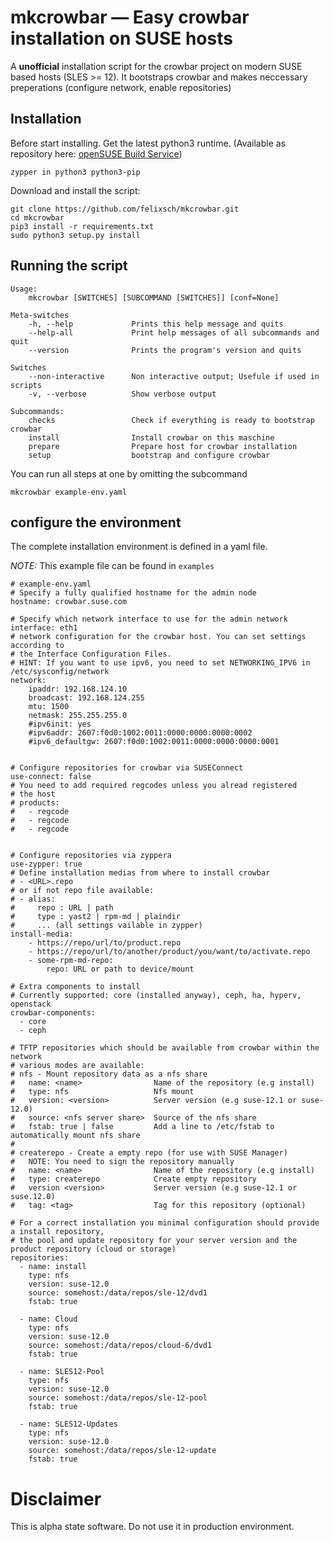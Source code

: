 # mkcrowbar — Easy crowbar installation on SUSE hosts
A __unofficial__ installation script for the crowbar project on modern SUSE based hosts (SLES >= 12).
It bootstraps crowbar and makes neccessary preperations (configure network, enable repositories)

## Installation
Before start installing. Get the latest python3 runtime. (Available as repository here: [openSUSE Build Service](http://download.opensuse.org/repositories/devel:/languages:/python3/))

    zypper in python3 python3-pip

Download and install the script:

    git clone https://github.com/felixsch/mkcrowbar.git
    cd mkcrowbar
    pip3 install -r requirements.txt
    sudo python3 setup.py install
    
## Running the script
```
Usage:
    mkcrowbar [SWITCHES] [SUBCOMMAND [SWITCHES]] [conf=None]

Meta-switches
    -h, --help             Prints this help message and quits
    --help-all             Print help messages of all subcommands and quit
    --version              Prints the program's version and quits

Switches
    --non-interactive      Non interactive output; Usefule if used in scripts
    -v, --verbose          Show verbose output

Subcommands:
    checks                 Check if everything is ready to bootstrap crowbar
    install                Install crowbar on this maschine
    prepare                Prepare host for crowbar installation
    setup                  bootstrap and configure crowbar
```
You can run all steps at one by omitting the subcommand

    mkcrowbar example-env.yaml



## configure the environment
The complete installation environment is defined in a yaml file.

_NOTE:_ This example file can be found in `examples`

```
# example-env.yaml
# Specify a fully qualified hostname for the admin node
hostname: crowbar.suse.com

# Specify which network interface to use for the admin network
interface: eth1
# network configuration for the crowbar host. You can set settings according to
# the Interface Configuration Files. 
# HINT: If you want to use ipv6, you need to set NETWORKING_IPV6 in /etc/sysconfig/network
network:
    ipaddr: 192.168.124.10                      
    broadcast: 192.168.124.255
    mtu: 1500
    netmask: 255.255.255.0
    #ipv6init: yes
    #ipv6addr: 2607:f0d0:1002:0011:0000:0000:0000:0002
    #ipv6_defaultgw: 2607:f0d0:1002:0011:0000:0000:0000:0001


# Configure repositories for crowbar via SUSEConnect
use-connect: false
# You need to add required regcodes unless you alread registered
# the host
# products:
#   - regcode
#   - regcode
#   - regcode


# Configure repositories via zyppera
use-zypper: true
# Define installation medias from where to install crowbar
# - <URL>.repo
# or if not repo file available:
# - alias:
#     repo : URL | path
#     type : yast2 | rpm-md | plaindir
#     ... (all settings vailable in zypper)
install-media:
    - https://repo/url/to/product.repo
    - https://repo/url/to/another/product/you/want/to/activate.repo
    - some-rpm-md-repo:
        repo: URL or path to device/mount
    
# Extra components to install
# Currently supported: core (installed anyway), ceph, ha, hyperv, openstack
crowbar-components:
  - core
  - ceph

# TFTP repositories which should be available from crowbar within the network
# various modes are available:
# nfs - Mount repository data as a nfs share
#   name: <name>                Name of the repository (e.g install)
#   type: nfs                   Nfs mount
#   version: <version>          Server version (e.g suse-12.1 or suse-12.0)
#   source: <nfs server share>  Source of the nfs share
#   fstab: true | false         Add a line to /etc/fstab to automatically mount nfs share
#
# createrepo - Create a empty repo (for use with SUSE Manager)
#   NOTE: You need to sign the repository manually
#   name: <name>                Name of the repository (e.g install)
#   type: createrepo            Create empty repository
#   version <version>           Server version (e.g suse-12.1 or suse.12.0)
#   tag: <tag>                  Tag for this repository (optional)

# For a correct installation you minimal configuration should provide a install repository,
# the pool and update repository for your server version and the product repository (cloud or storage)
repositories:
  - name: install
    type: nfs
    version: suse-12.0
    source: somehost:/data/repos/sle-12/dvd1
    fstab: true
    
  - name: Cloud
    type: nfs
    version: suse-12.0
    source: somehost:/data/repos/cloud-6/dvd1
    fstab: true
    
  - name: SLES12-Pool
    type: nfs
    version: suse-12.0
    source: somehost:/data/repos/sle-12-pool
    fstab: true
    
  - name: SLES12-Updates
    type: nfs
    version: suse-12.0
    source: somehost:/data/repos/sle-12-update
    fstab: true
```

# Disclaimer
This is alpha state software. Do not use it in production environment.
